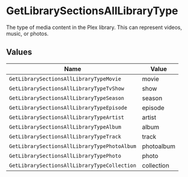 # GetLibrarySectionsAllLibraryType

The type of media content in the Plex library. This can represent videos, music, or photos.



## Values

| Name                                         | Value                                        |
| -------------------------------------------- | -------------------------------------------- |
| `GetLibrarySectionsAllLibraryTypeMovie`      | movie                                        |
| `GetLibrarySectionsAllLibraryTypeTvShow`     | show                                         |
| `GetLibrarySectionsAllLibraryTypeSeason`     | season                                       |
| `GetLibrarySectionsAllLibraryTypeEpisode`    | episode                                      |
| `GetLibrarySectionsAllLibraryTypeArtist`     | artist                                       |
| `GetLibrarySectionsAllLibraryTypeAlbum`      | album                                        |
| `GetLibrarySectionsAllLibraryTypeTrack`      | track                                        |
| `GetLibrarySectionsAllLibraryTypePhotoAlbum` | photoalbum                                   |
| `GetLibrarySectionsAllLibraryTypePhoto`      | photo                                        |
| `GetLibrarySectionsAllLibraryTypeCollection` | collection                                   |